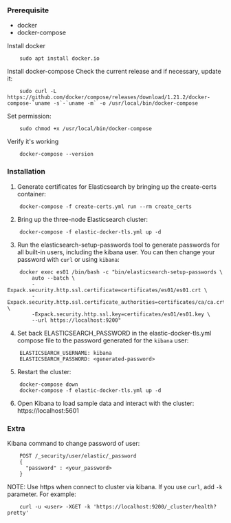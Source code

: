 ### Prerequisite
 - docker
 - docker-compose
 
Install docker
```
	sudo apt install docker.io
```

Install docker-compose
Check the current release and if necessary, update it:
```
	sudo curl -L https://github.com/docker/compose/releases/download/1.21.2/docker-compose-`uname -s`-`uname -m` -o /usr/local/bin/docker-compose
```
Set permission:
```
	sudo chmod +x /usr/local/bin/docker-compose
```
Verify it's working
```
	docker-compose --version
```
### Installation

1. Generate certificates for Elasticsearch by bringing up the create-certs container:
```
	docker-compose -f create-certs.yml run --rm create_certs
```
2. Bring up the three-node Elasticsearch cluster:
```
	docker-compose -f elastic-docker-tls.yml up -d
```
3. Run the elasticsearch-setup-passwords tool to generate passwords for all built-in users, including the kibana user. You can then change your password with `curl` or using `kibana`:
```
	docker exec es01 /bin/bash -c "bin/elasticsearch-setup-passwords \
		auto --batch \
		-Expack.security.http.ssl.certificate=certificates/es01/es01.crt \
		-Expack.security.http.ssl.certificate_authorities=certificates/ca/ca.crt \
		-Expack.security.http.ssl.key=certificates/es01/es01.key \
		--url https://localhost:9200"
```
4. Set back ELASTICSEARCH_PASSWORD in the elastic-docker-tls.yml compose file to the password generated for the `kibana` user:
```
	ELASTICSEARCH_USERNAME: kibana
   	ELASTICSEARCH_PASSWORD: <generated-password>
```
5. Restart the cluster:
```
	docker-compose down
	docker-compose -f elastic-docker-tls.yml up -d
```
6. Open Kibana to load sample data and interact with the cluster: https://localhost:5601

### Extra
Kibana command to change password of user:
```
    POST /_security/user/elastic/_password
    {
      "password" : <your_password>
    }
```

NOTE:
Use https when connect to cluster via kibana. If you use `curl`, add `-k` parameter. For example:
```
	curl -u <user> -XGET -k 'https://localhost:9200/_cluster/health?pretty'
```
 
